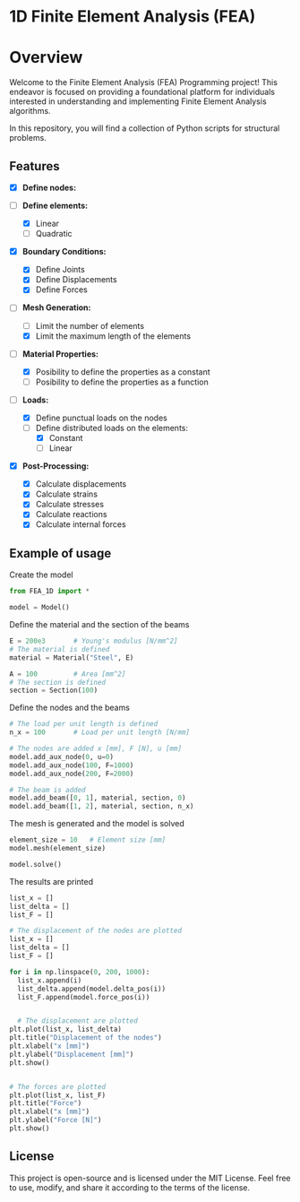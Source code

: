 1D Finite Element Analysis (FEA)
===============================

# Overview
Welcome to the Finite Element Analysis (FEA)
Programming project! This endeavor is focused on providing a
foundational platform for individuals interested in understanding
and implementing Finite Element Analysis algorithms.

In this repository, you will find a collection of Python scripts for 
structural problems.

## Features
- [x] **Define nodes:**

- [ ] **Define elements:**
  - [x] Linear
  - [ ] Quadratic

- [x] **Boundary Conditions:**
    - [x] Define Joints
    - [x] Define Displacements
    - [x] Define Forces

- [ ] **Mesh Generation:**
  - [ ] Limit the number of elements
  - [x] Limit the maximum length of the elements

- [ ] **Material Properties:**
  - [x] Posibility to define the properties as a constant
  - [ ] Posibility to define the properties as a function

- [ ] **Loads:**
  - [x] Define punctual loads on the nodes
  - [ ] Define distributed loads on the elements:
    - [x] Constant
    - [ ] Linear

- [x] **Post-Processing:**
  - [x] Calculate displacements
  - [x] Calculate strains
  - [x] Calculate stresses
  - [x] Calculate reactions
  - [x] Calculate internal forces

## Example of usage

Create the model
```python
from FEA_1D import *

model = Model()
```
Define the material and the section of the beams
```python
E = 200e3       # Young's modulus [N/mm^2]
# The material is defined
material = Material("Steel", E)

A = 100         # Area [mm^2]
# The section is defined
section = Section(100)
```

Define the nodes and the beams
```python
# The load per unit length is defined
n_x = 100       # Load per unit length [N/mm]

# The nodes are added x [mm], F [N], u [mm]
model.add_aux_node(0, u=0)
model.add_aux_node(100, F=1000)
model.add_aux_node(200, F=2000)

# The beam is added
model.add_beam([0, 1], material, section, 0)
model.add_beam([1, 2], material, section, n_x)
```

The mesh is generated and the model is solved
```python
element_size = 10   # Element size [mm]
model.mesh(element_size)

model.solve()
```

The results are printed
```python
list_x = []
list_delta = []
list_F = []

# The displacement of the nodes are plotted
list_x = []
list_delta = []
list_F = []

for i in np.linspace(0, 200, 1000):
  list_x.append(i)
  list_delta.append(model.delta_pos(i))
  list_F.append(model.force_pos(i))


  # The displacement are plotted
plt.plot(list_x, list_delta)
plt.title("Displacement of the nodes")
plt.xlabel("x [mm]")
plt.ylabel("Displacement [mm]")
plt.show()


# The forces are plotted
plt.plot(list_x, list_F)
plt.title("Force")
plt.xlabel("x [mm]")
plt.ylabel("Force [N]")
plt.show()
```




## License
This project is open-source and is licensed under the MIT License.
Feel free to use, modify, and share it according to the terms of the license.
